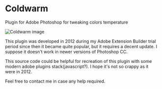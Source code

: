 # Coldwarm
Plugin for Adobe Photoshop for tweaking colors temperature

![Coldwarm image](https://dl.dropboxusercontent.com/u/17378315/ColdWarm/1.png)

This plugin was developed in 2012 during my Adobe Extension Builder trial period since then it became quite popular, but it requires a decent update. I suppose it doesn't work in newer versions of Photoshop CC.

This source code could be helpful for recreation of this plugin with some modern adobe plugins stack(javascript?). I hope it's not so crappy as it were in 2012.

Feel free to contact me in case any help required.